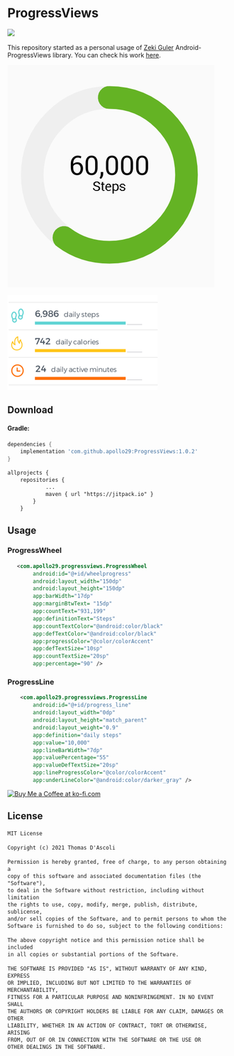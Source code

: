 # ProgressViews
[![](https://jitpack.io/v/apollo29/ProgressViews.svg)](https://jitpack.io/#apollo29/ProgressViews)

This repository started as a personal usage of [Zeki Guler](https://github.com/zekapp) Android-ProgressViews library. You can check his work [here](https://github.com/zekapp/Android-ProgressViews).

![Check Diagram](art/pic-1.png)

![Check Diagram](art/pic-2.png)

## Download

#### Gradle:

```groovy
dependencies {
    implementation 'com.github.apollo29:ProgressViews:1.0.2'
}
```
```
allprojects {
    repositories {
            ...
            maven { url "https://jitpack.io" }
        }
    }
```

## Usage
    
### ProgressWheel

```xml
   <com.apollo29.progressviews.ProgressWheel
        android:id="@+id/wheelprogress"
        android:layout_width="150dp"
        android:layout_height="150dp"
        app:barWidth="17dp"
        app:marginBtwText= "15dp"
        app:countText="931,199"
        app:definitionText="Steps"
        app:countTextColor="@android:color/black"
        app:defTextColor="@android:color/black"
        app:progressColor="@color/colorAccent"
        app:defTextSize="10sp"
        app:countTextSize="20sp"
        app:percentage="90" />
```
            
### ProgressLine

```xml
    <com.apollo29.progressviews.ProgressLine
        android:id="@+id/progress_line"
        android:layout_width="0dp"
        android:layout_height="match_parent"
        android:layout_weight="0.9"
        app:definition="daily steps"
        app:value="10,000"
        app:lineBarWidth="7dp"
        app:valuePercentage="55"
        app:valueDefTextSize="20sp"
        app:lineProgressColor="@color/colorAccent"
        app:underLineColor="@android:color/darker_gray" />
```

<a href='https://ko-fi.com/H2H32EWM1' target='_blank'><img height='36' style='border:0px;height:36px;' src='https://cdn.ko-fi.com/cdn/kofi1.png?v=2' border='0' alt='Buy Me a Coffee at ko-fi.com' /></a>

## License

	MIT License

	Copyright (c) 2021 Thomas D'Ascoli

	Permission is hereby granted, free of charge, to any person obtaining a 
	copy of this software and associated documentation files (the "Software"), 
	to deal in the Software without restriction, including without limitation 
	the rights to use, copy, modify, merge, publish, distribute, sublicense, 
	and/or sell copies of the Software, and to permit persons to whom the 
	Software is furnished to do so, subject to the following conditions:

	The above copyright notice and this permission notice shall be included 
	in all copies or substantial portions of the Software.

	THE SOFTWARE IS PROVIDED "AS IS", WITHOUT WARRANTY OF ANY KIND, EXPRESS
	OR IMPLIED, INCLUDING BUT NOT LIMITED TO THE WARRANTIES OF MERCHANTABILITY,
	FITNESS FOR A PARTICULAR PURPOSE AND NONINFRINGEMENT. IN NO EVENT SHALL
	THE AUTHORS OR COPYRIGHT HOLDERS BE LIABLE FOR ANY CLAIM, DAMAGES OR OTHER
	LIABILITY, WHETHER IN AN ACTION OF CONTRACT, TORT OR OTHERWISE, ARISING 
	FROM, OUT OF OR IN CONNECTION WITH THE SOFTWARE OR THE USE OR 
	OTHER DEALINGS IN THE SOFTWARE.